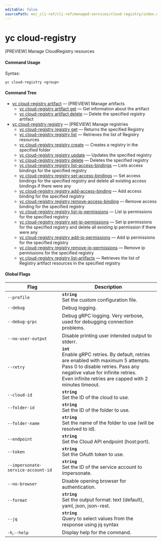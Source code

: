 ```yaml
---
editable: false
sourcePath: en/_cli-ref/cli-ref/managed-services/cloud-registry/index.md
---
```


# yc cloud-registry

[PREVIEW] Manage CloudRegistry resources

#### Command Usage

Syntax: 

`yc cloud-registry <group>`

#### Command Tree

- [yc cloud-registry artifact](artifact/index.md) — [PREVIEW] Manage artifacts
	- [yc cloud-registry artifact get](artifact/get.md) — Get information about the artifact
	- [yc cloud-registry artifact delete](artifact/delete.md) — Delete the specified registry artifact
- [yc cloud-registry registry](registry/index.md) — [PREVIEW] Manage registries
	- [yc cloud-registry registry get](registry/get.md) — Returns the specified Registry
	- [yc cloud-registry registry list](registry/list.md) — Retrieves the list of Registry resources
	- [yc cloud-registry registry create](registry/create.md) — Creates a registry in the specified folder
	- [yc cloud-registry registry update](registry/update.md) — Updates the specified registry
	- [yc cloud-registry registry delete](registry/delete.md) — Deletes the specified registry
	- [yc cloud-registry registry list-access-bindings](registry/list-access-bindings.md) — Lists access bindings for the specified registry
	- [yc cloud-registry registry set-access-bindings](registry/set-access-bindings.md) — Set access bindings for the specified registry and delete all existing access bindings if there were any
	- [yc cloud-registry registry add-access-binding](registry/add-access-binding.md) — Add access binding for the specified registry
	- [yc cloud-registry registry remove-access-binding](registry/remove-access-binding.md) — Remove access binding for the specified registry
	- [yc cloud-registry registry list-ip-permissions](registry/list-ip-permissions.md) — List ip permissions for the specified registry
	- [yc cloud-registry registry set-ip-permissions](registry/set-ip-permissions.md) — Set ip permissions for the specified registry and delete all existing ip permission if there were any
	- [yc cloud-registry registry add-ip-permissions](registry/add-ip-permissions.md) — Add ip permissions for the specified registry
	- [yc cloud-registry registry remove-ip-permissions](registry/remove-ip-permissions.md) — Remove ip permissions for the specified registry
	- [yc cloud-registry registry list-artifacts](registry/list-artifacts.md) — Retrieves the list of Registry artifact resources in the specified registry

#### Global Flags

| Flag | Description |
|----|----|
|`--profile`|<b>`string`</b><br/>Set the custom configuration file.|
|`--debug`|Debug logging.|
|`--debug-grpc`|Debug gRPC logging. Very verbose, used for debugging connection problems.|
|`--no-user-output`|Disable printing user intended output to stderr.|
|`--retry`|<b>`int`</b><br/>Enable gRPC retries. By default, retries are enabled with maximum 5 attempts.<br/>Pass 0 to disable retries. Pass any negative value for infinite retries.<br/>Even infinite retries are capped with 2 minutes timeout.|
|`--cloud-id`|<b>`string`</b><br/>Set the ID of the cloud to use.|
|`--folder-id`|<b>`string`</b><br/>Set the ID of the folder to use.|
|`--folder-name`|<b>`string`</b><br/>Set the name of the folder to use (will be resolved to id).|
|`--endpoint`|<b>`string`</b><br/>Set the Cloud API endpoint (host:port).|
|`--token`|<b>`string`</b><br/>Set the OAuth token to use.|
|`--impersonate-service-account-id`|<b>`string`</b><br/>Set the ID of the service account to impersonate.|
|`--no-browser`|Disable opening browser for authentication.|
|`--format`|<b>`string`</b><br/>Set the output format: text (default), yaml, json, json-rest.|
|`--jq`|<b>`string`</b><br/>Query to select values from the response using jq syntax|
|`-h`,`--help`|Display help for the command.|
